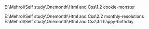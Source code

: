 <p>E:\Mehrol\Self study\Onemonth\Html and Css\1.2 cookie-monster </p>
E:\Mehrol\Self study\Onemonth\Html and Css\2.2 monthly-resolutions
E:\Mehrol\Self study\Onemonth\Html and Css\3.1 happy-birthday
